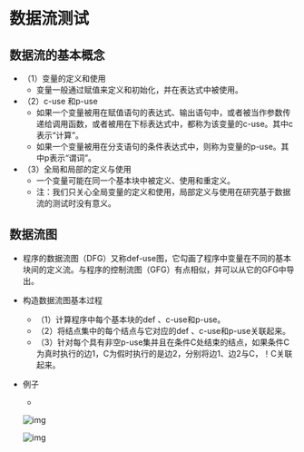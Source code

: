 # 数据流测试

## 数据流的基本概念

- （1）变量的定义和使用
  - 变量一般通过赋值来定义和初始化，并在表达式中被使用。
- （2）c-use 和p-use
  - 如果一个变量被用在赋值语句的表达式、输出语句中，或者被当作参数传递给调用函数，或者被用在下标表达式中，都称为该变量的c-use。其中c表示“计算”。
  - 如果一个变量被用在分支语句的条件表达式中，则称为变量的p-use。其中p表示“谓词”。
- （3）全局和局部的定义与使用
  - 一个变量可能在同一个基本块中被定义、使用和重定义。
  - 注：我们只关心全局变量的定义和使用，局部定义与使用在研究基于数据流的测试时没有意义。

## 数据流图

- 程序的数据流图（DFG）又称def-use图，它勾画了程序中变量在不同的基本块间的定义流。与程序的控制流图（GFG）有点相似，并可以从它的GFG中导出。

- 构造数据流图基本过程

  - （1）计算程序中每个基本块的def 、c-use和p-use。
  - （2）将结点集中的每个结点与它对应的def 、c-use和p-use关联起来。
  - （3）针对每个具有非空p-use集并且在条件C处结束的结点，如果条件C为真时执行的边1，C为假时执行的是边2，分别将边1、边2与C，！C关联起来。

- 例子

  - 

    ![img](https://mubu.com/document_image/2c8b159a-9ca6-42f6-9aba-472bec08c981-4644403.jpg)

    ![img](https://mubu.com/document_image/186876b8-c1bb-4ac4-b6cc-114fc03d11d1-4644403.jpg)